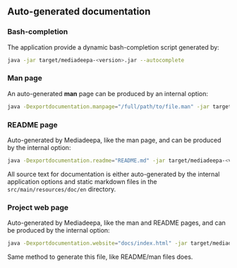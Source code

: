 ## Auto-generated documentation

### Bash-completion

The application provide a dynamic bash-completion script generated by:

```bash
java -jar target/mediadeepa-<version>.jar --autocomplete
```

### Man page

An auto-generated **man** page can be produced by an internal option:

```bash
java -Dexportdocumentation.manpage="/full/path/to/file.man" -jar target/mediadeepa-<version>.jar
```

### README page

Auto-generated by Mediadeepa, like the man page, and can be produced by the internal option:

```bash
java -Dexportdocumentation.readme="README.md" -jar target/mediadeepa-<version>.jar
```

All source text for documentation is either auto-generated by the internal application options and static markdown files in the `src/main/resources/doc/en` directory.

### Project web page

Auto-generated by Mediadeepa, like the man and README pages, and can be produced by the internal option:

```bash
java -Dexportdocumentation.website="docs/index.html" -jar target/mediadeepa-<version>.jar
```

Same method to generate this file, like README/man files does.
